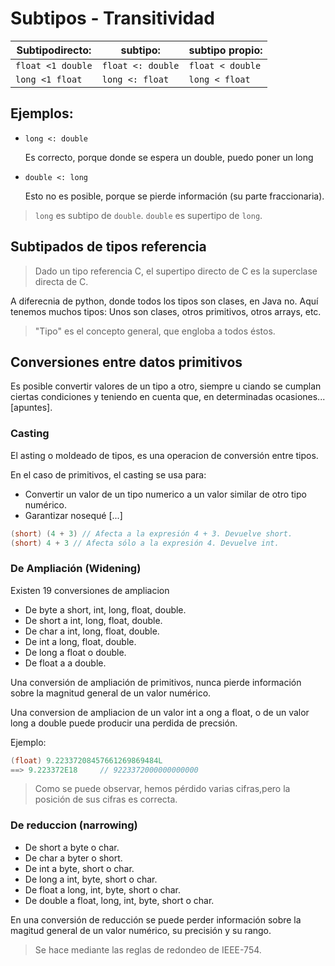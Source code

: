 # Subtipos - Transitividad

|   Subtipodirecto:    |       subtipo:        |     subtipo propio:     |
|----------------------|-----------------------|-------------------------|
| ``float <1 double``  |   ``float <: double`` |     ``float < double``  |
| ``long <1 float``    |   ``long <: float``   |     ``long < float``    |

## Ejemplos:
- ``long <: double``

    Es correcto, porque donde se espera un double, puedo poner un long

- ``double <: long``

    Esto no es posible, porque se pierde información (su parte fraccionaria).
> ``long`` es subtipo de ``double``. ``double`` es supertipo de ``long``.

## Subtipados de tipos referencia
> Dado un tipo referencia C, el supertipo directo de C es la superclase directa de C.

A diferecnia de python, donde todos los tipos son clases, en Java no.
Aquí tenemos muchos tipos: Unos son clases, otros primitivos, otros arrays, etc.

> "Tipo" es el concepto general, que engloba a todos éstos.

## Conversiones entre datos primitivos

Es posible convertir valores de un tipo a otro, siempre u ciando se cumplan ciertas condiciones y teniendo en cuenta que, en determinadas ocasiones... [apuntes].

### Casting
El asting o moldeado de tipos, es una operacion de conversión entre tipos.

En el caso de primitivos, el casting se usa para:

- Convertir un valor de un tipo numerico a un valor similar de otro tipo numérico.
- Garantizar nosequé [...]

```java
(short) (4 + 3) // Afecta a la expresión 4 + 3. Devuelve short.
(short) 4 + 3 // Afecta sólo a la expresión 4. Devuelve int.
```

### De Ampliación (Widening)

Existen 19 conversiones de ampliacion

- De byte a short, int, long, float, double.
- De short a int, long, float, double.
- De char a int, long, float, double.
- De int a long, float, double.
- De long a float o double.
- De float a a double.

Una conversión de ampliación de primitivos, nunca pierde información sobre la magnitud general de un valor numérico.

Una conversion de ampliacion de un valor int a ong a float, o de un valor long a double puede producir una perdida de precsión.

Ejemplo:
```java
(float) 9.22337208457661269869484L
==> 9.223372E18     // 9223372000000000000
```
> Como se puede observar, hemos pérdido varias cifras,pero la posición de sus cifras es correcta.

### De reduccion (narrowing)

- De short a byte o char.
- De char a byter o short.
- De int a byte, short o char.
- De long a int, byte, short o char.
- De float a long, int, byte, short o char.
- De double a float, long, int, byte, short o char.

En una conversión de reducción se puede perder información sobre la magitud general de un valor numérico, su precisión y su rango.

> Se hace mediante las reglas de redondeo de IEEE-754.
